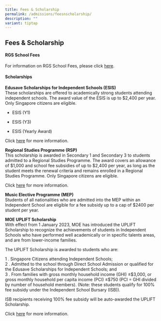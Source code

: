 ```yaml
---
title: Fees & Scholarship
permalink: /admissions/feesnscholarship/
description: ""
variant: tiptap
---
```

<h2>Fees &amp; Scholarship</h2>
<h4>RGS School Fees</h4>
<p>For information on RGS School Fees, please click <a href="/files/2024_Sch_fees_info_Existing_for_website.pdf" rel="noopener noreferrer nofollow" target="_blank">here</a>.</p>
<h4>Scholarships</h4>
<p><strong>Edusave Scholarships for Independent Schools (ESIS)</strong> 
<br>These scholarships are offered to academically strong students attending
independent schools. The award value of the ESIS is up to $2,400 per year.
Only Singapore citizens are eligible.</p>
<ul data-tight="true" class="tight">
<li>
<p>ESIS (Y1)</p>
</li>
<li>
<p>ESIS (Y3)</p>
</li>
<li>
<p>ESIS (Yearly Award)</p>
</li>
</ul>
<p>Click&nbsp;<a href="https://www.moe.gov.sg/financial-matters/awards-scholarships/edusave-scholarships-independent" rel="noopener noreferrer nofollow" target="_blank">here</a>&nbsp;for
more information.</p>
<p><strong>Regional Studies Programme (RSP)</strong> 
<br>This scholarship is awarded in Secondary 1 and Secondary 3 to students
admitted to a Regional Studies Programme. The award covers an allowance
of $1,000 and school fee subsidies of up to $2,400 per year, as long as
the student meets the renewal criteria and remains enrolled in a Regional
Studies Programme. Only Singapore citizens are eligible.</p>
<p>Click&nbsp;<a href="https://www.moe.gov.sg/financial-matters/awards-scholarships/programme-scholarships" rel="noopener noreferrer nofollow" target="_blank">here</a>&nbsp;for
more information.</p>
<p><strong>Music Elective Programme (MEP)</strong> 
<br>Students of all nationalities who are admitted into the MEP within an
Independent School are eligible for a fee subsidy up to a cap of $2400
per student per year.</p>
<p><strong>MOE UPLIFT Scholarship</strong> 
<br>With effect from 1 January 2023, MOE has introduced the UPLIFT Scholarship
to recognize the achievements of students in Independent Schools who have
performed well academically or in specific talents areas, and are from
lower-income families.</p>
<p>The UPLIFT Scholarship is awarded to students who are:</p>
<p>1 . Singapore Citizens attending Independent Schools;
<br>2 . Admitted to the school through Direct School Admission or qualified
for the Edusave Scholarships for Independent Schools; and
<br>3 . From families with gross monthly household income (GHI) ≤$3,000, or
gross monthly household per capita income (PCI) ≤$750 (PCI = GHI divided
by number of household members). (Note: these students qualify for 100%
fee subsidy under the Independent School Bursary (ISB)).</p>
<p>ISB recipients receiving 100% fee subsidy will be auto-awarded the UPLIFT
Scholarship.</p>
<p>Click&nbsp;<a href="https://www.moe.gov.sg/financial-matters/awards-scholarships/uplift-scholarships" rel="noopener noreferrer nofollow" target="_blank">here</a>&nbsp;for
more information.</p>